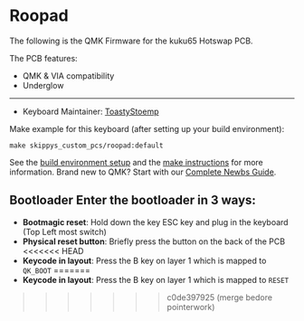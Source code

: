 # Roopad

The following is the QMK Firmware for the kuku65 Hotswap PCB.

The PCB features:
* QMK & VIA compatibility
* Underglow

---

* Keyboard Maintainer: [ToastyStoemp](https://github.com/ToastyStoemp)

Make example for this keyboard (after setting up your build environment):

    make skippys_custom_pcs/roopad:default

See the [build environment setup](https://docs.qmk.fm/#/getting_started_build_tools) and the [make instructions](https://docs.qmk.fm/#/getting_started_make_guide) for more information. Brand new to QMK? Start with our [Complete Newbs Guide](https://docs.qmk.fm/#/newbs).

## Bootloader Enter the bootloader in 3 ways: 
* **Bootmagic reset**: Hold down the key ESC key and plug in the keyboard (Top Left most switch)
* **Physical reset button**: Briefly press the button on the back of the PCB
<<<<<<< HEAD
* **Keycode in layout**: Press the B key on layer 1 which is mapped to `QK_BOOT`
=======
* **Keycode in layout**: Press the B key on layer 1 which is mapped to `RESET`
>>>>>>> c0de397925 (merge bedore pointerwork)

